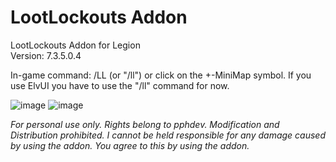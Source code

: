 # LootLockouts Addon
LootLockouts Addon for Legion<br>
Version: 7.3.5.0.4

In-game command: /LL (or "/ll") or click on the +-MiniMap symbol. If you use ElvUI you have to use the "/ll" command for now.

![image](https://github.com/pphdev/lootlockouts/assets/137341558/143ca434-2368-410a-80cd-2c4b0d7871fd)
![image](https://github.com/pphdev/lootlockouts/assets/137341558/feac1d2c-0e2d-4b3d-ba67-cd16b53ab65f)

<i>For personal use only. Rights belong to pphdev. Modification and Distribution prohibited. I cannot be held responsible for any damage caused by using the addon. You agree to this by using the addon.</i>

